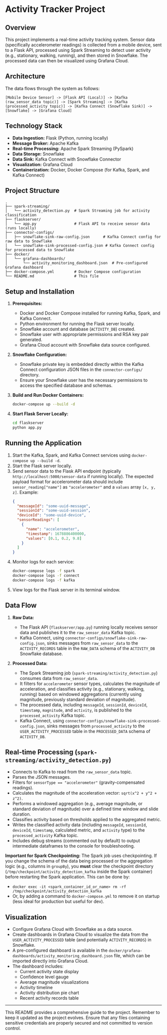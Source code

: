 # Activity Tracker Project

## Overview

This project implements a real-time activity tracking system. Sensor data (specifically accelerometer readings) is collected from a mobile device, sent to a Flask API, processed using Spark Streaming to detect user activity (e.g., stationary, walking, running), and then stored in Snowflake. The processed data can then be visualized using Grafana Cloud.

## Architecture

The data flows through the system as follows:

`[Mobile Device Sensor] -> [Flask API (Local)] -> [Kafka (raw_sensor_data topic)] -> [Spark Streaming] -> [Kafka (processed_activity topic)] -> [Kafka Connect (Snowflake Sink)] -> [Snowflake] -> [Grafana Cloud]`

## Technology Stack

*   **Data Ingestion:** Flask (Python, running locally)
*   **Message Broker:** Apache Kafka
*   **Real-time Processing:** Apache Spark Streaming (PySpark)
*   **Data Storage:** Snowflake
*   **Data Sink:** Kafka Connect with Snowflake Connector
*   **Visualization:** Grafana Cloud
*   **Containerization:** Docker, Docker Compose (for Kafka, Spark, and Kafka Connect)

## Project Structure

```
.
├── spark-streaming/
│   └── activity_detection.py  # Spark Streaming job for activity classification
├── flaskserver/
│   └── app.py                 # Flask API to receive sensor data (runs locally)
├── connector-configs/
│   ├── snowflake-sink-raw-config.json      # Kafka Connect config for raw data to Snowflake
│   └── snowflake-sink-processed-config.json # Kafka Connect config for processed data to Snowflake
├── docker/
│   └── grafana-dashboards/
│       └── activity_monitoring_dashboard.json  # Pre-configured Grafana dashboard
├── docker-compose.yml         # Docker Compose configuration
└── README.md                  # This file
```

## Setup and Installation

1.  **Prerequisites:**
    *   Docker and Docker Compose installed for running Kafka, Spark, and Kafka Connect.
    *   Python environment for running the Flask server locally.
    *   Snowflake account and database (`ACTIVITY_DB`) created.
    *   Snowflake user with appropriate permissions and RSA key pair generated.
    *   Grafana Cloud account with Snowflake data source configured.

2.  **Snowflake Configuration:**
    *   Snowflake private key is embedded directly within the Kafka Connect configuration JSON files in the `connector-configs/` directory.
    *   Ensure your Snowflake user has the necessary permissions to access the specified database and schemas.

3.  **Build and Run Docker Containers:**
    ```bash
    docker-compose up --build -d
    ```

4.  **Start Flask Server Locally:**
    ```bash
    cd flaskserver
    python app.py
    ```

## Running the Application

1.  Start the Kafka, Spark, and Kafka Connect services using `docker-compose up --build -d`.
2.  Start the Flask server locally.
3.  Send sensor data to the Flask API endpoint (typically `http://localhost:5000/sensor-data` if running locally). The expected payload format for accelerometer data should include `sensor_reading["name"]` as `"accelerometer"` and a `values` array `[x, y, z]`.
    Example:
    ```json
    {
      "messageId": "some-uuid-message",
      "sessionId": "some-uuid-session",
      "deviceId": "some-uuid-device",
      "sensorReadings": [
        {
          "name": "accelerometer",
          "timestamp": 1678886400000,
          "values": [0.1, 0.2, 9.8]
        }
      ]
    }
    ```
4.  Monitor logs for each service:
    ```bash
    docker-compose logs -f spark
    docker-compose logs -f connect
    docker-compose logs -f kafka
    ```
5.  View logs for the Flask server in its terminal window.

## Data Flow

1.  **Raw Data:**
    *   The Flask API (`flaskserver/app.py`) running locally receives sensor data and publishes it to the `raw_sensor_data` Kafka topic.
    *   Kafka Connect, using `connector-configs/snowflake-sink-raw-config.json`, sinks messages from `raw_sensor_data` to the `ACTIVITY_RECORDS` table in the `RAW_DATA` schema of the `ACTIVITY_DB` Snowflake database.

2.  **Processed Data:**
    *   The Spark Streaming job (`spark-streaming/activity_detection.py`) consumes data from `raw_sensor_data`.
    *   It filters for `accelerometer` sensor types, calculates the magnitude of acceleration, and classifies activity (e.g., stationary, walking, running) based on windowed aggregations (currently using magnitude, previously standard deviation of magnitude).
    *   The processed data, including `messageId`, `sessionId`, `deviceId`, `timestamp`, `magnitude`, and `activity`, is published to the `processed_activity` Kafka topic.
    *   Kafka Connect, using `connector-configs/snowflake-sink-processed-config.json`, sinks messages from `processed_activity` to the `USER_ACTIVITY_PROCESSED` table in the `PROCESSED_DATA` schema of `ACTIVITY_DB`.

## Real-time Processing (`spark-streaming/activity_detection.py`)

*   Connects to Kafka to read from the `raw_sensor_data` topic.
*   Parses the JSON messages.
*   Filters for `sensorType == "accelerometer"` (gravity-compensated readings).
*   Calculates the magnitude of the acceleration vector: `sqrt(x^2 + y^2 + z^2)`.
*   Performs a windowed aggregation (e.g., average magnitude, or standard deviation of magnitude) over a defined time window and slide duration.
*   Classifies activity based on thresholds applied to the aggregated metric.
*   Writes the classified activity data (including `messageId`, `sessionId`, `deviceId`, `timestamp`, calculated metric, and `activity` type) to the `processed_activity` Kafka topic.
*   Includes debug streams (commented out by default) to output intermediate dataframes to the console for troubleshooting.

**Important for Spark Checkpointing:**
The Spark job uses checkpointing. If you change the schema of the data being processed or the aggregation logic (e.g., columns in `groupBy`), you **must** clear the checkpoint directory (`/tmp/checkpoint/activity_detection_kafka` inside the Spark container) before restarting the Spark application. This can be done by:
  *   `docker exec -it <spark_container_id_or_name> rm -rf /tmp/checkpoint/activity_detection_kafka`
  *   Or, by adding a command to `docker-compose.yml` to remove it on startup (less ideal for production but useful for dev).

## Visualization

*   Configure Grafana Cloud with Snowflake as a data source.
*   Create dashboards in Grafana Cloud to visualize the data from the `USER_ACTIVITY_PROCESSED` table (and potentially `ACTIVITY_RECORDS`) in Snowflake.
*   A pre-configured dashboard is available in the `docker/grafana-dashboards/activity_monitoring_dashboard.json` file, which can be imported directly into Grafana Cloud.
*   The dashboard includes:
    *   Current activity state display
    *   Confidence level gauge
    *   Average magnitude visualizations
    *   Activity timeline
    *   Activity distribution pie chart
    *   Recent activity records table

---

This README provides a comprehensive guide to the project. Remember to keep it updated as the project evolves.
Ensure that any files containing sensitive credentials are properly secured and not committed to version control.

